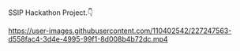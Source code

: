 SSIP Hackathon Project.👇

https://user-images.githubusercontent.com/110402542/227247563-d558fac4-3d4e-4995-99f1-8d008b4b72dc.mp4
